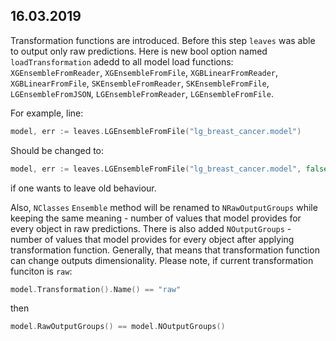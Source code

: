 ## 16.03.2019

Transformation functions are introduced. Before this step `leaves` was able to output only raw predictions. Here is new bool option named `loadTransformation` adedd to all model load functions: `XGEnsembleFromReader`, `XGEnsembleFromFile`, `XGBLinearFromReader`, `XGBLinearFromFile`, `SKEnsembleFromReader`, `SKEnsembleFromFile`, `LGEnsembleFromJSON`, `LGEnsembleFromReader`, `LGEnsembleFromFile`.

For example, line:
```go
model, err := leaves.LGEnsembleFromFile("lg_breast_cancer.model")
```

Should be changed to:
```go
model, err := leaves.LGEnsembleFromFile("lg_breast_cancer.model", false)
```

if one wants to leave old behaviour.


Also, `NClasses` `Ensemble` method will be renamed to `NRawOutputGroups` while keeping the same meaning - number of values that model provides for every object in raw predictions. There is also added `NOutputGroups` - number of values that model provides for every object after applying transformation function. Generally, that means that transformation function can change outputs dimensionality. Please note, if current transformation funciton is `raw`:

```go
model.Transformation().Name() == "raw"
```

then

```go
model.RawOutputGroups() == model.NOutputGroups()
```

